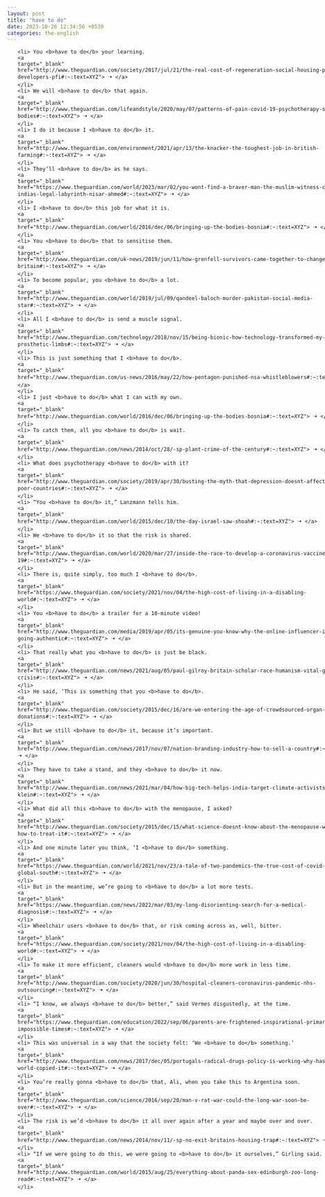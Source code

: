 ```yaml
---
layout: post
title: "have to do"
date: 2023-10-26 12:34:56 +0530
categories: the-english
---
```

<style>
    ol {
        width: 800px;
        margin: 0 auto;
    }
ol li {
    font-size: 18px;
    line-height: 1.5;
    padding-bottom: 8px;
}
</style>
<ol>

    <li> You <b>have to do</b> your learning.
    <a 
    target="_blank" 
    href="http://www.theguardian.com/society/2017/jul/21/the-real-cost-of-regeneration-social-housing-private-developers-pfi#:~:text=XYZ"> 🠢 </a>
    </li>
    <li> We will <b>have to do</b> that again.
    <a 
    target="_blank" 
    href="http://www.theguardian.com/lifeandstyle/2020/may/07/patterns-of-pain-covid-19-psychotherapy-susie-orbach-bodies#:~:text=XYZ"> 🠢 </a>
    </li>
    <li> I do it because I <b>have to do</b> it.
    <a 
    target="_blank" 
    href="http://www.theguardian.com/environment/2021/apr/13/the-knacker-the-toughest-job-in-british-farming#:~:text=XYZ"> 🠢 </a>
    </li>
    <li> They’ll <b>have to do</b> as he says.
    <a 
    target="_blank" 
    href="https://www.theguardian.com/world/2023/mar/02/you-wont-find-a-braver-man-the-muslim-witness-confronting-indias-legal-labyrinth-nisar-ahmed#:~:text=XYZ"> 🠢 </a>
    </li>
    <li> I <b>have to do</b> this job for what it is.
    <a 
    target="_blank" 
    href="http://www.theguardian.com/world/2016/dec/06/bringing-up-the-bodies-bosnia#:~:text=XYZ"> 🠢 </a>
    </li>
    <li> You <b>have to do</b> that to sensitise them.
    <a 
    target="_blank" 
    href="http://www.theguardian.com/uk-news/2019/jun/11/how-grenfell-survivors-came-together-to-change-britain#:~:text=XYZ"> 🠢 </a>
    </li>
    <li> To become popular, you <b>have to do</b> a lot.
    <a 
    target="_blank" 
    href="http://www.theguardian.com/world/2019/jul/09/qandeel-baloch-murder-pakistan-social-media-star#:~:text=XYZ"> 🠢 </a>
    </li>
    <li> All I <b>have to do</b> is send a muscle signal.
    <a 
    target="_blank" 
    href="http://www.theguardian.com/technology/2018/nov/15/being-bionic-how-technology-transformed-my-life-prosthetic-limbs#:~:text=XYZ"> 🠢 </a>
    </li>
    <li> This is just something that I <b>have to do</b>.
    <a 
    target="_blank" 
    href="http://www.theguardian.com/us-news/2016/may/22/how-pentagon-punished-nsa-whistleblowers#:~:text=XYZ"> 🠢 </a>
    </li>
    <li> I just <b>have to do</b> what I can with my own.
    <a 
    target="_blank" 
    href="http://www.theguardian.com/world/2016/dec/06/bringing-up-the-bodies-bosnia#:~:text=XYZ"> 🠢 </a>
    </li>
    <li> To catch them, all you <b>have to do</b> is wait.
    <a 
    target="_blank" 
    href="http://www.theguardian.com/news/2014/oct/28/-sp-plant-crime-of-the-century#:~:text=XYZ"> 🠢 </a>
    </li>
    <li> What does psychotherapy <b>have to do</b> with it?
    <a 
    target="_blank" 
    href="http://www.theguardian.com/society/2019/apr/30/busting-the-myth-that-depression-doesnt-affect-people-in-poor-countries#:~:text=XYZ"> 🠢 </a>
    </li>
    <li> “You <b>have to do</b> it,” Lanzmann tells him.
    <a 
    target="_blank" 
    href="http://www.theguardian.com/world/2015/dec/10/the-day-israel-saw-shoah#:~:text=XYZ"> 🠢 </a>
    </li>
    <li> We <b>have to do</b> it so that the risk is shared.
    <a 
    target="_blank" 
    href="http://www.theguardian.com/world/2020/mar/27/inside-the-race-to-develop-a-coronavirus-vaccine-covid-19#:~:text=XYZ"> 🠢 </a>
    </li>
    <li> There is, quite simply, too much I <b>have to do</b>.
    <a 
    target="_blank" 
    href="https://www.theguardian.com/society/2021/nov/04/the-high-cost-of-living-in-a-disabling-world#:~:text=XYZ"> 🠢 </a>
    </li>
    <li> You <b>have to do</b> a trailer for a 10-minute video!
    <a 
    target="_blank" 
    href="http://www.theguardian.com/media/2019/apr/05/its-genuine-you-know-why-the-online-influencer-industry-is-going-authentic#:~:text=XYZ"> 🠢 </a>
    </li>
    <li> That really what you <b>have to do</b> is just be black.
    <a 
    target="_blank" 
    href="http://www.theguardian.com/news/2021/aug/05/paul-gilroy-britain-scholar-race-humanism-vital-guide-age-of-crisis#:~:text=XYZ"> 🠢 </a>
    </li>
    <li> He said, ‘This is something that you <b>have to do</b>.
    <a 
    target="_blank" 
    href="http://www.theguardian.com/society/2015/dec/16/are-we-entering-the-age-of-crowdsourced-organ-donations#:~:text=XYZ"> 🠢 </a>
    </li>
    <li> But we still <b>have to do</b> it, because it’s important.
    <a 
    target="_blank" 
    href="http://www.theguardian.com/news/2017/nov/07/nation-branding-industry-how-to-sell-a-country#:~:text=XYZ"> 🠢 </a>
    </li>
    <li> They have to take a stand, and they <b>have to do</b> it now.
    <a 
    target="_blank" 
    href="http://www.theguardian.com/news/2021/mar/04/how-big-tech-helps-india-target-climate-activists-naomi-klein#:~:text=XYZ"> 🠢 </a>
    </li>
    <li> What did all this <b>have to do</b> with the menopause, I asked?
    <a 
    target="_blank" 
    href="http://www.theguardian.com/society/2015/dec/15/what-science-doesnt-know-about-the-menopause-what-its-for-how-to-treat-it#:~:text=XYZ"> 🠢 </a>
    </li>
    <li> And one minute later you think, ‘I <b>have to do</b> something.
    <a 
    target="_blank" 
    href="https://www.theguardian.com/world/2021/nov/23/a-tale-of-two-pandemics-the-true-cost-of-covid-in-the-global-south#:~:text=XYZ"> 🠢 </a>
    </li>
    <li> But in the meantime, we’re going to <b>have to do</b> a lot more tests.
    <a 
    target="_blank" 
    href="https://www.theguardian.com/news/2022/mar/03/my-long-disorienting-search-for-a-medical-diagnosis#:~:text=XYZ"> 🠢 </a>
    </li>
    <li> Wheelchair users <b>have to do</b> that, or risk coming across as, well, bitter.
    <a 
    target="_blank" 
    href="https://www.theguardian.com/society/2021/nov/04/the-high-cost-of-living-in-a-disabling-world#:~:text=XYZ"> 🠢 </a>
    </li>
    <li> To make it more efficient, cleaners would <b>have to do</b> more work in less time.
    <a 
    target="_blank" 
    href="http://www.theguardian.com/society/2020/jun/30/hospital-cleaners-coronavirus-pandemic-nhs-outsourcing#:~:text=XYZ"> 🠢 </a>
    </li>
    <li> “I know, we always <b>have to do</b> better,” said Vermes disgustedly, at the time.
    <a 
    target="_blank" 
    href="https://www.theguardian.com/education/2022/sep/06/parents-are-frightened-inspirational-primary-school-impossible-times#:~:text=XYZ"> 🠢 </a>
    </li>
    <li> This was universal in a way that the society felt: ‘We <b>have to do</b> something.’
    <a 
    target="_blank" 
    href="http://www.theguardian.com/news/2017/dec/05/portugals-radical-drugs-policy-is-working-why-hasnt-the-world-copied-it#:~:text=XYZ"> 🠢 </a>
    </li>
    <li> You’re really gonna <b>have to do</b> that, Ali, when you take this to Argentina soon.
    <a 
    target="_blank" 
    href="http://www.theguardian.com/science/2016/sep/20/man-v-rat-war-could-the-long-war-soon-be-over#:~:text=XYZ"> 🠢 </a>
    </li>
    <li> The risk is we’d <b>have to do</b> it all over again after a year and maybe over and over.
    <a 
    target="_blank" 
    href="http://www.theguardian.com/news/2014/nov/11/-sp-no-exit-britains-housing-trap#:~:text=XYZ"> 🠢 </a>
    </li>
    <li> “If we were going to do this, we were going to <b>have to do</b> it ourselves,” Girling said.
    <a 
    target="_blank" 
    href="http://www.theguardian.com/world/2015/aug/25/everything-about-panda-sex-edinburgh-zoo-long-read#:~:text=XYZ"> 🠢 </a>
    </li>